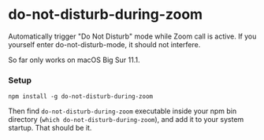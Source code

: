# do-not-disturb-during-zoom

Automatically trigger "Do Not Disturb" mode while Zoom call is active. If you yourself enter do-not-disturb-mode, it should not interfere.

So far only works on macOS Big Sur 11.1.

### Setup

```
npm install -g do-not-disturb-during-zoom
```

Then find `do-not-disturb-during-zoom` executable inside your npm bin directory (`which do-not-disturb-during-zoom`), and add it to your system startup. That should be it.
